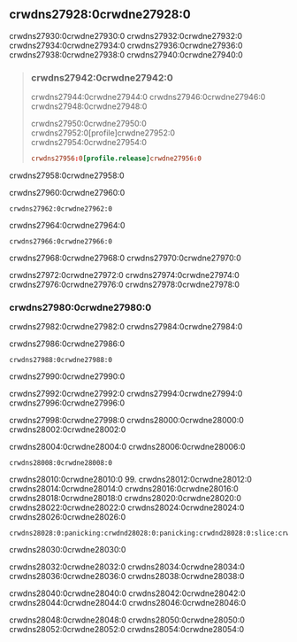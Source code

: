## crwdns27928:0crwdne27928:0

crwdns27930:0crwdne27930:0 crwdns27932:0crwdne27932:0 crwdns27934:0crwdne27934:0 crwdns27936:0crwdne27936:0 crwdns27938:0crwdne27938:0 crwdns27940:0crwdne27940:0

> ### crwdns27942:0crwdne27942:0
> 
> crwdns27944:0crwdne27944:0 crwdns27946:0crwdne27946:0 crwdns27948:0crwdne27948:0
> 
> crwdns27950:0crwdne27950:0 crwdns27952:0[profile]crwdne27952:0 crwdns27954:0crwdne27954:0
> 
> ```toml
> crwdns27956:0[profile.release]crwdne27956:0
> ```

crwdns27958:0crwdne27958:0

<span class="filename">crwdns27960:0crwdne27960:0</span>

```rust,should_panic,panics
crwdns27962:0crwdne27962:0
```

crwdns27964:0crwdne27964:0

```console
crwdns27966:0crwdne27966:0
```

crwdns27968:0crwdne27968:0 crwdns27970:0crwdne27970:0

crwdns27972:0crwdne27972:0 crwdns27974:0crwdne27974:0 crwdns27976:0crwdne27976:0 crwdns27978:0crwdne27978:0

### crwdns27980:0crwdne27980:0

crwdns27982:0crwdne27982:0 crwdns27984:0crwdne27984:0

<span class="filename">crwdns27986:0crwdne27986:0</span>

```rust,should_panic,panics
crwdns27988:0crwdne27988:0
```


<span class="caption">crwdns27990:0crwdne27990:0</span>

crwdns27992:0crwdne27992:0 crwdns27994:0crwdne27994:0 crwdns27996:0crwdne27996:0

crwdns27998:0crwdne27998:0 crwdns28000:0crwdne28000:0 crwdns28002:0crwdne28002:0

crwdns28004:0crwdne28004:0 crwdns28006:0crwdne28006:0

```console
crwdns28008:0crwdne28008:0
```

crwdns28010:0crwdne28010:0
99. crwdns28012:0crwdne28012:0 crwdns28014:0crwdne28014:0 crwdns28016:0crwdne28016:0 crwdns28018:0crwdne28018:0 crwdns28020:0crwdne28020:0 crwdns28022:0crwdne28022:0 crwdns28024:0crwdne28024:0 crwdns28026:0crwdne28026:0

<!-- manual-regeneration
cd listings/ch09-error-handling/listing-09-01
RUST_BACKTRACE=1 cargo run
copy the backtrace output below
check the backtrace number mentioned in the text below the listing
-->

```console
crwdns28028:0:panicking:crwdnd28028:0:panicking:crwdnd28028:0:slice:crwdnd28028:0:index:crwdnd28028:0[T]crwdnd28028:0:slice:crwdnd28028:0:index:crwdnd28028:0:ops:crwdnd28028:0:index:crwdnd28028:0[T]crwdnd28028:0:vec:crwdnd28028:0:ops:crwdnd28028:0:index:crwdnd28028:0:ops:crwdnd28028:0:function:crwdnd28028:0:FnOnce:crwdne28028:0
```


<span class="caption">crwdns28030:0crwdne28030:0</span>

crwdns28032:0crwdne28032:0 crwdns28034:0crwdne28034:0 crwdns28036:0crwdne28036:0 crwdns28038:0crwdne28038:0

crwdns28040:0crwdne28040:0 crwdns28042:0crwdne28042:0 crwdns28044:0crwdne28044:0 crwdns28046:0crwdne28046:0

crwdns28048:0crwdne28048:0<!-- ignore --> crwdns28050:0crwdne28050:0 crwdns28052:0crwdne28052:0
crwdns28054:0crwdne28054:0
